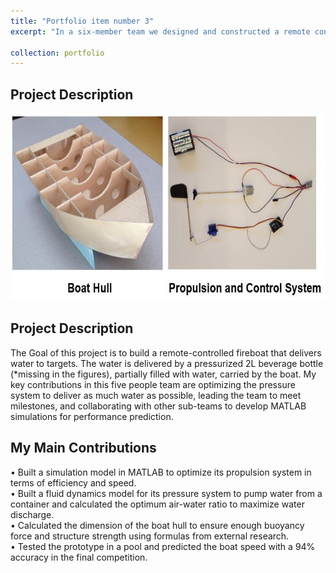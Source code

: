 ```yaml
---
title: "Portfolio item number 3"
excerpt: "In a six-member team we designed and constructed a remote controlled model fireboat which equipped with propulsion system and pressure system for pumping water.                                                                                                                                             <img src='/images/Fireboat.JPG'>"
                                                                                                                                            
collection: portfolio
---
```

Project Description
------
<img src='/images/FireboatL.JPG' Height="300">

Project Description
------
The Goal of this project is to build a remote-controlled fireboat that delivers water to targets. The water is delivered by a pressurized 2L beverage bottle (*missing in the figures), partially filled with water, carried by the boat. My key contributions in this five people team are optimizing the pressure system to deliver as much water as possible, leading the team to meet milestones, and collaborating with other sub-teams to develop MATLAB simulations for performance prediction.

My Main Contributions
------                   
•	Built a simulation model in MATLAB to optimize its propulsion system in terms of efficiency and speed.                                   
•	Built a fluid dynamics model for its pressure system to pump water from a container and calculated the optimum air-water ratio to maximize water discharge.                                                                                                                 
•	Calculated the dimension of the boat hull to ensure enough buoyancy force and structure strength using formulas from external research.   
•	Tested the prototype in a pool and predicted the boat speed with a 94% accuracy in the final competition.                                
